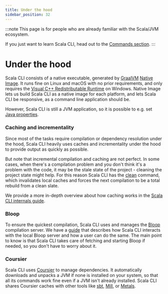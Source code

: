 ```yaml
---
title: Under the hood
sidebar_position: 32
---
```


:::note
This page is for people who are already familiar with the Scala/JVM ecosystem.

If you just want to learn Scala CLI, head out to the [Commands section](./commands/basics.md).
:::


# Under the hood

Scala CLI consists of a native executable, generated by [GraalVM](https://www.graalvm.org) [Native Image](https://www.graalvm.org/reference-manual/native-image).
It runs fine on Linux and macOS with no prior requirements, and
only requires the [Visual C++ Redistributable Runtime](https://www.microsoft.com/en-us/download/details.aspx?id=48145)
on Windows.
Native Image lets us build Scala CLI as a native image for each platform, and lets Scala CLI be responsive, as a command line application should be.

However, Scala CLI is still a JVM application, so it is possible to e.g. set [Java properties](./guides/java-properties.md).

### Caching and incrementality

Since most of the tasks require compilation or dependency resolution under the hood, Scala CLI heavily uses caches and incrementality under the hood to provide output as quickly as possible.

But note that incremental compilation and caching are not perfect.
In some cases, when there's a compilation problem and you don't think it's a problem with the code, it may be the stale state of the project - cleaning the project state might help.
For this reason Scala CLI has the [clean](./commands/clean.md) command, which invalidates local caches and forces the next compilation to be a total rebuild from a clean slate.

We provide a more in-depth overview about how caching works in the [Scala CLI internals guide](./guides/internals.md).

### Bloop

To ensure the quickest compilation, Scala CLI uses and manages the [Bloop](https://scalacenter.github.io/bloop/) compilation server.
We have a [guide](./commands/misc/bloop.md) that describes how Scala CLI interacts with the local Bloop server and how a user can do the same.
The main point to know is that Scala CLI takes care of fetching and starting Bloop if needed, so you don't have to worry about it.

### Coursier

Scala CLI uses [Coursier](https://get-coursier.io/) to manage dependencies.
It automatically downloads and unpacks a JVM if none is installed on your system, so that all its commands work fine even if a JVM isn't already installed.
Scala CLI shares Coursier caches with other tools like [sbt](https://www.scala-sbt.org/), [Mill](https://github.com/com-lihaoyi/mill), or [Metals](https://scalameta.org/metals/).
